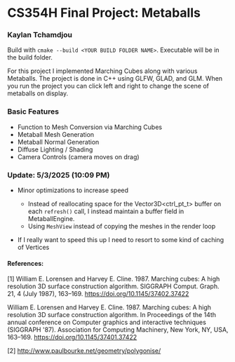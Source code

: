 # CS354H Final Project: Metaballs

### Kaylan Tchamdjou

Build with `cmake --build <YOUR BUILD FOLDER NAME>`. Executable will be in the build folder.

For this project I implemented Marching Cubes along with various Metaballs. The project is done in C++ using GLFW, GLAD, and GLM. When you run the project you can click left and right to change the scene of metaballs on display.

### Basic Features

- Function to Mesh Conversion via Marching Cubes
- Metaball Mesh Generation
- Metaball Normal Generation
- Diffuse Lighting / Shading
- Camera Controls (camera moves on drag)

### Update: 5/3/2025 (10:09 PM)

- Minor optimizations to increase speed
    - Instead of reallocating space for the Vector3D<ctrl_pt_t> buffer on each `refresh()` call, I instead maintain a buffer field in MetaballEngine.
    - Using `MeshView` instead of copying the meshes in the render loop

- If I really want to speed this up I need to resort to some kind of caching of Vertices

#### References:

[1] William E. Lorensen and Harvey E. Cline. 1987. Marching cubes: A high resolution 3D surface construction algorithm. SIGGRAPH Comput. Graph. 21, 4 (July 1987), 163–169. https://doi.org/10.1145/37402.37422


William E. Lorensen and Harvey E. Cline. 1987. Marching cubes: A high resolution 3D surface construction algorithm. In Proceedings of the 14th annual conference on Computer graphics and interactive techniques (SIGGRAPH '87). Association for Computing Machinery, New York, NY, USA, 163–169. https://doi.org/10.1145/37401.37422


[2] http://www.paulbourke.net/geometry/polygonise/

